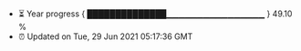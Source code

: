 - ⏳ Year progress { ██████████████▁▁▁▁▁▁▁▁▁▁▁▁▁▁▁▁ } 49.10 %
- ⏰ Updated on Tue, 29 Jun 2021 05:17:36 GMT

